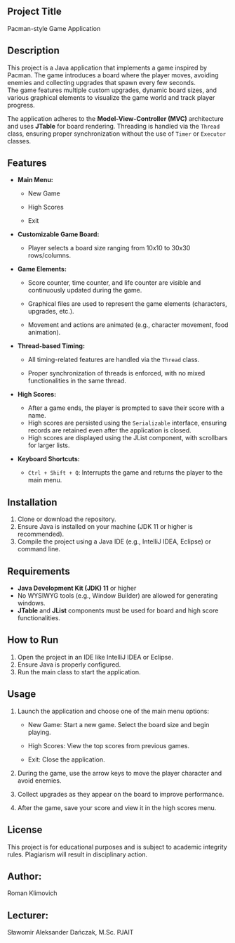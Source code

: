 ## Project Title

Pacman-style Game Application

## Description

This project is a Java application that implements a game inspired by Pacman. The game introduces a board
where the player moves, avoiding enemies and collecting upgrades that spawn every few seconds.  
The game features multiple custom upgrades, dynamic board sizes, and various graphical elements to visualize the game
world and track player progress.

The application adheres to the **Model-View-Controller (MVC)** architecture and uses **JTable** for board rendering.
Threading is handled via the ``Thread`` class, ensuring proper synchronization without the use of ``Timer`` or
``Executor`` classes.

## Features

* **Main Menu:**

    * New Game

    * High Scores

    * Exit

* **Customizable Game Board:**

    * Player selects a board size ranging from 10x10 to 30x30 rows/columns.

* **Game Elements:**

    * Score counter, time counter, and life counter are visible and continuously updated during the game.

    * Graphical files are used to represent the game elements (characters, upgrades, etc.).

    * Movement and actions are animated (e.g., character movement, food animation).

* **Thread-based Timing:**

    * All timing-related features are handled via the ``Thread`` class.

    * Proper synchronization of threads is enforced, with no mixed functionalities in the same thread.

* **High Scores:**

    * After a game ends, the player is prompted to save their score with a name.
    * High scores are persisted using the ``Serializable`` interface, ensuring records are retained even after the
      application is closed.
    * High scores are displayed using the JList component, with scrollbars for larger lists.

* **Keyboard Shortcuts:**

    * ``Ctrl + Shift + Q``: Interrupts the game and returns the player to the main menu.

## Installation

1. Clone or download the repository.
2. Ensure Java is installed on your machine (JDK 11 or higher is recommended).
3. Compile the project using a Java IDE (e.g., IntelliJ IDEA, Eclipse) or command line.

## Requirements

* **Java Development Kit (JDK) 11** or higher
* No WYSIWYG tools (e.g., Window Builder) are allowed for generating windows.
* **JTable** and **JList** components must be used for board and high score functionalities.

## How to Run

1. Open the project in an IDE like IntelliJ IDEA or Eclipse.
2. Ensure Java is properly configured.
3. Run the main class to start the application.

## Usage

1. Launch the application and choose one of the main menu options:
    * New Game: Start a new game. Select the board size and begin playing.

    * High Scores: View the top scores from previous games.

    * Exit: Close the application.

2. During the game, use the arrow keys to move the player character and avoid enemies.
3. Collect upgrades as they appear on the board to improve performance.
4. After the game, save your score and view it in the high scores menu.

## License

This project is for educational purposes and is subject to academic integrity rules. Plagiarism will result in
disciplinary action.

## Author:

Roman Klimovich

## Lecturer:

Sławomir Aleksander Dańczak, M.Sc. PJAIT

